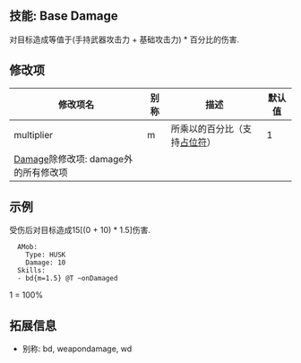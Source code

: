 技能: Base Damage
--------------------------

对目标造成等值于(手持武器攻击力 + 基础攻击力) * 百分比的伤害.

修改项
----------

| 修改项名 | 别称    | 描述                                                                                                    | 默认值 |
|-----------|------------|----------------------------------------------------------------------------------------------------------------|---------------|
| multiplier           | m | 所乘以的百分比（支持[占位符](/技能/占位符)）         | 1    |
| [Damage](/技能/列表/damage)除修改项: damage外的所有修改项 | | | |

示例
--------

受伤后对目标造成15[(0 + 10) * 1.5]伤害.

      AMob:
        Type: HUSK
        Damage: 10
      Skills:
      - bd{m=1.5} @T ~onDamaged

1 = 100%

拓展信息
--------

- 别称: bd, weapondamage, wd